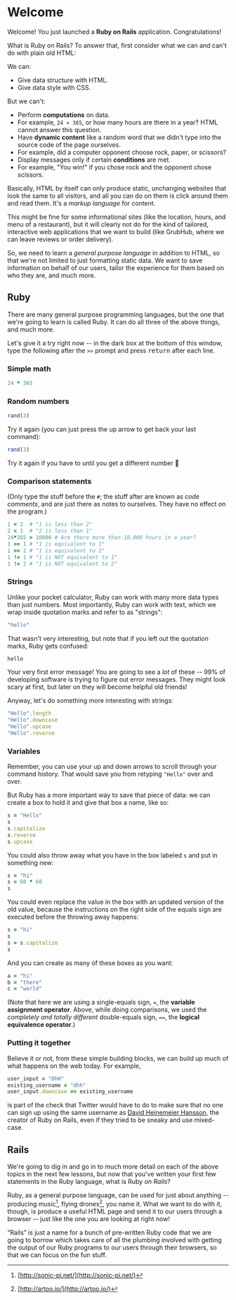 # Welcome

Welcome! You just launched a **Ruby on Rails** application. Congratulations!

What is Ruby on Rails? To answer that, first consider what we can and can't do with plain old HTML:

We can:

 - Give data structure with HTML.
 - Give data style with CSS.

But we can't:

 - Perform **computations** on data.
  - For example, `24 × 365`, or how many hours are there in a year? HTML cannot answer this question.
 - Have **dynamic content** like a random word that we didn't type into the source code of the page ourselves.
  - For example, did a computer opponent choose rock, paper, or scissors?
 - Display messages only if certain **conditions** are met.
  - For example, "You win!" if you chose rock and the opponent chose scissors.

Basically, HTML by itself can only produce static, unchanging websites that look the same to all visitors, and all you can do on them is click around them and read them. It's a *markup language* for content.

This might be fine for some informational sites (like the location, hours, and menu of a restaurant), but it will clearly not do for the kind of tailored, interactive web applications that we want to build (like GrubHub, where we can leave reviews or order delivery).

So, we need to learn a *general purpose language* in addition to HTML, so that we're not limited to just formatting static data. We want to save information on behalf of our users, tailor the experience for them based on who they are, and much more.

## Ruby

There are many general purpose programming languages, but the one that we're going to learn is called Ruby. It can do all three of the above things, and much more.

Let's give it a try right now -- in the dark box at the bottom of this window, type the following after the `>>` prompt and press <kbd>return</kbd> after each line.

### Simple math

```ruby
24 * 365
```

### Random numbers

```ruby
rand(3)
```

Try it again  (you can just press the up arrow to get back your last command):

```ruby
rand(3)
```

Try it again if you have to until you get a different number 🎲

### Comparison statements

(Only type the stuff before the `#`; the stuff after are known as *code comments*, and are just there as notes to ourselves. They have no effect on the program.)

```ruby
1 < 2  # "1 is less than 2"
2 < 1  # "2 is less than 1"
24*365 > 10000 # Are there more than 10,000 hours in a year?
1 == 1 # "1 is equivalent to 1"
1 == 2 # "1 is equivalent to 2"
1 != 1 # "1 is NOT equivalent to 1"
1 != 2 # "1 is NOT equivalent to 2"
```

### Strings

Unlike your pocket calculator, Ruby can work with many more data types than just numbers. Most importantly, Ruby can work with text, which we wrap inside quotation marks and refer to as "strings":

```ruby
"hello"
```

That wasn't very interesting, but note that if you left out the quotation marks, Ruby gets confused:

```ruby
hello
```

Your very first error message! You are going to see a *lot* of these -- 99% of developing software is trying to figure out error messages. They might look scary at first, but later on they will become helpful old friends!

Anyway, let's do something more interesting with strings:

```ruby
"Hello".length
"Hello".downcase
"Hello".upcase
"Hello".reverse
```

### Variables

Remember, you can use your up and down arrows to scroll through your command history. That would save you from retyping `"Hello"` over and over.

But Ruby has a more important way to save that piece of data: we can create a box to hold it and give that box a name, like so:

```ruby
s = "Hello"
s
s.capitalize
s.reverse
s.upcase
```

You could also throw away what you have in the box labeled `s` and put in something new:

```ruby
s = "hi"
s = 60 * 60
s
```

You could even replace the value in the box with an updated version of the old value, because the instructions on the right side of the equals sign are executed before the throwing away happens:

```ruby
s = "hi"
s
s = s.capitalize
s
```

And you can create as many of these boxes as you want:

```ruby
a = "hi"
b = "there"
c = "world"
```

(Note that here we are using a single-equals sign, `=`, the **variable assignment operator**. Above, while doing comparisons, we used the *completely and totally different* double-equals sign, `==`, the **logical equivalence operator**.)

### Putting it together

Believe it or not, from these simple building blocks, we can build up much of what happens on the web today. For example,

```ruby
user_input = "DhH"
existing_username = "dhh"
user_input.downcase == existing_username
```

is part of the check that Twitter would have to do to make sure that no one can sign up using the same username as [David Heinemeier Hansson](https://twitter.com/dhh), the creator of Ruby on Rails, even if they tried to be sneaky and use mixed-case.

## Rails

We're going to dig in and go in to much more detail on each of the above topics in the next few lessons, but now that you've written your first few statements in the Ruby language, what is Ruby *on Rails*?

Ruby, as a general purpose language, can be used for just about anything -- producing music[^1], flying drones[^2], you name it. What we want to do with it, though, is produce a useful HTML page and send it to our users through a browser -- just like the one you are looking at right now!

“Rails” is just a name for a bunch of pre-written Ruby code that we are going to borrow which takes care of all the plumbing involved with getting the output of our Ruby programs to our users through their browsers, so that we can focus on the fun stuff.

[^1]: [http://sonic-pi.net/](http://sonic-pi.net/)

[^2]: [http://artoo.io/](http://artoo.io/)
